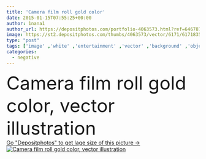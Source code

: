 ```yaml
---
title: 'Camera film roll gold color'
date: 2015-01-15T07:55:25+00:00
author: 1nana1
author_url: https://depositphotos.com/portfolio-4063573.html?ref=64678756
image: https://st2.depositphotos.com/thumbs/4063573/vector/6171/61718359/api_thumb_450.jpg?forcejpeg=true
type: "post"
tags: ['image' ,'white' ,'entertainment' ,'vector' ,'background' ,'object' ,'graphic' ,'illustration' ,'design' ,'photography' ,'path' ,'empty' ,'equipment' ,'studio' ,'gold' ,'abstract' ,'golden' ,'light' ,'black' ,'plastic' ,'frame' ,'photo' ,'Photograph' ,'picture' ,'seamless' ,'gray' ,'motion' ,'industry' ,'blank' ,'shadow' ,'cover' ,'clip' ,'camera' ,'spiral' ,'roll' ,'production' ,'negative' ,'cinema' ,'cinematography' ,'film' ,'filmstrip' ,'strip' ,'media' ,'analog' ,'movie' ,'video' ,'poster' ,'animation' ,'brochure' ,'slide' ]
categories: 
  - negative
---
```

<div aling="center">
            <font size="60"> Camera film roll gold color, vector illustration</font>   
</div>
<div>
    <a href='https://st2.depositphotos.com/thumbs/4063573/vector/6171/61718359/api_thumb_450.jpg?forcejpeg=true?ref=64678756' target=_blank > Go "Depositphotos" to get lage size of this picture ->
        <img href='https://st2.depositphotos.com/thumbs/4063573/vector/6171/61718359/api_thumb_450.jpg?forcejpeg=true?ref=64678756' src='https://st2.depositphotos.com/4063573/6171/v/950/depositphotos_61718359-stock-illustration-camera-film-roll-gold-color.jpg?forcejpeg=true' alt='Camera film roll gold color, vector illustration' >
    </a>
</div>
